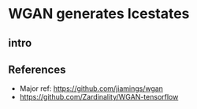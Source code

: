 # WGAN generates Icestates

## intro


## References
* Major ref: https://github.com/jiamings/wgan
* https://github.com/Zardinality/WGAN-tensorflow
